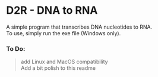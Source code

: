 # D2R - DNA to RNA
A simple program that transcribes DNA nucleotides to RNA.  
To use, simply run the exe file (Windows only).
### To Do:
> add Linux and MacOS compatibility  
> Add a bit polish to this readme
